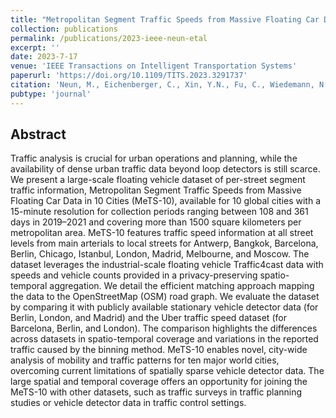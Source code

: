 ```yaml
---
title: "Metropolitan Segment Traffic Speeds from Massive Floating Car Data in 10 Cities"
collection: publications
permalink: /publications/2023-ieee-neun-etal
excerpt: ''
date: 2023-7-17
venue: 'IEEE Transactions on Intelligent Transportation Systems'
paperurl: 'https://doi.org/10.1109/TITS.2023.3291737'
citation: 'Neun, M., Eichenberger, C., Xin, Y.N., Fu, C., Wiedemann, N., Martin, H., Tomko, M. Ambuehl, L., Hermes, L., & Kopp, M. (2023). Metropolitan Segment Traffic Speeds from Massive Floating Car Data in 10 Cities. IEEE Transactions on Intelligent Transportation Systems.'
pubtype: 'journal'
---
```


## Abstract
Traffic analysis is crucial for urban operations and
planning, while the availability of dense urban traffic data
beyond loop detectors is still scarce. We present a large-scale
floating vehicle dataset of per-street segment traffic information,
Metropolitan Segment Traffic Speeds from Massive Floating Car
Data in 10 Cities (MeTS-10), available for 10 global cities with
a 15-minute resolution for collection periods ranging between
108 and 361 days in 2019–2021 and covering more than
1500 square kilometers per metropolitan area. MeTS-10 features
traffic speed information at all street levels from main arterials
to local streets for Antwerp, Bangkok, Barcelona, Berlin, Chicago,
Istanbul, London, Madrid, Melbourne, and Moscow. The dataset
leverages the industrial-scale floating vehicle Traffic4cast data
with speeds and vehicle counts provided in a privacy-preserving
spatio-temporal aggregation. We detail the efficient matching
approach mapping the data to the OpenStreetMap (OSM) road
graph. We evaluate the dataset by comparing it with publicly
available stationary vehicle detector data (for Berlin, London,
and Madrid) and the Uber traffic speed dataset (for Barcelona,
Berlin, and London). The comparison highlights the differences
across datasets in spatio-temporal coverage and variations in the
reported traffic caused by the binning method. MeTS-10 enables
novel, city-wide analysis of mobility and traffic patterns for ten
major world cities, overcoming current limitations of spatially
sparse vehicle detector data. The large spatial and temporal
coverage offers an opportunity for joining the MeTS-10 with
other datasets, such as traffic surveys in traffic planning studies
or vehicle detector data in traffic control settings.

